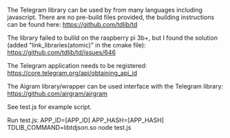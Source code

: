 The Telegram library can be used by from many languages including javascript. 
There are no pre-build files provided, the building instructions can be found here:
https://github.com/tdlib/td

The library failed to bulild on the raspberry pi 3b+, but I found the solution (added "link_libraries(atomic)" in the cmake file): 
https://github.com/tdlib/td/issues/646

The Telegram application needs to be registered:
https://core.telegram.org/api/obtaining_api_id

The Aigram library/wrapper can be used interface with the Telegram library:
https://github.com/airgram/airgram

See test.js for example script.

Run test.js:
APP_ID=[APP_ID] APP_HASH=[APP_HASH] TDLIB_COMMAND=libtdjson.so node test.js